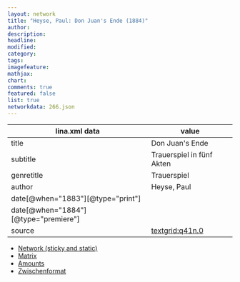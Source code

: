 ```yaml
---
layout: network
title: "Heyse, Paul: Don Juan's Ende (1884)"
author:
description:
headline:
modified:
category:
tags:
imagefeature: 
mathjax: 
chart: 
comments: true
featured: false
list: true
networkdata: 266.json
---
```

lina.xml data  | value
------------- | -------------
title|Don Juan's Ende
subtitle|Trauerspiel in fünf Akten
genretitle|Trauerspiel
author|Heyse, Paul
date[@when="1883"][@type="print"]|
date[@when="1884"][@type="premiere"]|
source|[textgrid:q41n.0](https://textgridlab.org/1.0/tgcrud-public/rest/textgrid:q41n.0/data)



* [Network (sticky and static)](/network266)
* [Matrix](/matrix266)
* [Amounts](/amount266)
* [Zwischenformat](/lina266 )
